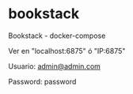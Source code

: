 # bookstack
Bookstack - docker-compose

Ver en "localhost:6875" ó "IP:6875"

Usuario: admin@admin.com

Password: password
